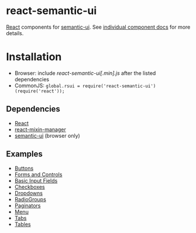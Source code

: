 react-semantic-ui
=================

[React](http://facebook.github.io/react/) components for [semantic-ui](http://semantic-ui.com/).  See [individual component docs](https://github.com/jhudson8/react-semantic-ui/tree/master/docs) for more details.

Installation
==============
* Browser: include *react-semantic-ui[.min].js* after the listed dependencies
* CommonJS: ```global.rsui = require('react-semantic-ui')(require('react'));```

Dependencies
--------------
* [React](http://facebook.github.io/react/)
* [react-mixin-manager](https://github.com/jhudson8/react-mixin-manager)
* [semantic-ui](http://semantic-ui.com/) (browser only)


Examples
--------
 - [Buttons](http://jhudson8.github.io/react-semantic-ui/examples/form/Button.html)
 - [Forms and Controls](http://jhudson8.github.io/react-semantic-ui/examples/form/FormAndControl.html)
 - [Basic Input Fields](http://jhudson8.github.io/react-semantic-ui/examples/input/BasicFields.html)
 - [Checkboxes](http://jhudson8.github.io/react-semantic-ui/examples/input/Checkbox.html)
 - [Dropdowns](http://jhudson8.github.io/react-semantic-ui/examples/input/Dropdown.html)
 - [RadioGroups](http://jhudson8.github.io/react-semantic-ui/examples/input/RadioGroup.html)
 - [Paginators](http://jhudson8.github.io/react-semantic-ui/examples/layout/Paginator.html)
 - [Menu](http://jhudson8.github.io/react-semantic-ui/examples/layout/Menu.html)
 - [Tabs](http://jhudson8.github.io/react-semantic-ui/examples/layout/Tabs.html)
 - [Tables](http://jhudson8.github.io/react-semantic-ui/examples/layout/Table.html)

